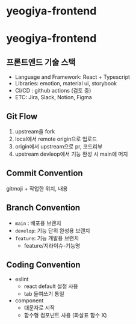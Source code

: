 # yeogiya-frontend

# yeogiya-frontend

## 프론트엔드 기술 스택
- Language and Framework: React + Typescript
- Libraries: emotion, material ui, storybook
- CI/CD : github actions (검토 중)
- ETC: Jira, Slack, Notion, Figma

## Git Flow
1. upstream을 fork
2. local에서 remote origin으로 업로드
3. origin에서 upstream으로 pr, 코드리뷰
4. upstream devleop에서 기능 완성 시 main에 머지

## Commit Convention
gitmoji + 작업한 위치, 내용

## Branch Convention 
- `main` : 배포용 브랜치
- `develop`: 기능 단위 완성용 브랜치
- `feature`: 기능 개발용 브랜치
    - feature/지라이슈-기능명

## Coding Convention 
- eslint
    - react default 설정 사용
    - tab 들여쓰기 통일
- component
    - 대문자로 시작
    - 함수형 컴포넌트 사용 (화살표 함수 X)